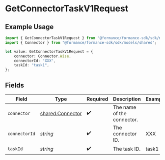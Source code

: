 # GetConnectorTaskV1Request

## Example Usage

```typescript
import { GetConnectorTaskV1Request } from "@formance/formance-sdk/sdk/models/operations";
import { Connector } from "@formance/formance-sdk/sdk/models/shared";

let value: GetConnectorTaskV1Request = {
    connector: Connector.Wise,
    connectorId: "XXX",
    taskId: "task1",
};
```

## Fields

| Field                                                       | Type                                                        | Required                                                    | Description                                                 | Example                                                     |
| ----------------------------------------------------------- | ----------------------------------------------------------- | ----------------------------------------------------------- | ----------------------------------------------------------- | ----------------------------------------------------------- |
| `connector`                                                 | [shared.Connector](../../../sdk/models/shared/connector.md) | :heavy_check_mark:                                          | The name of the connector.                                  |                                                             |
| `connectorId`                                               | *string*                                                    | :heavy_check_mark:                                          | The connector ID.                                           | XXX                                                         |
| `taskId`                                                    | *string*                                                    | :heavy_check_mark:                                          | The task ID.                                                | task1                                                       |